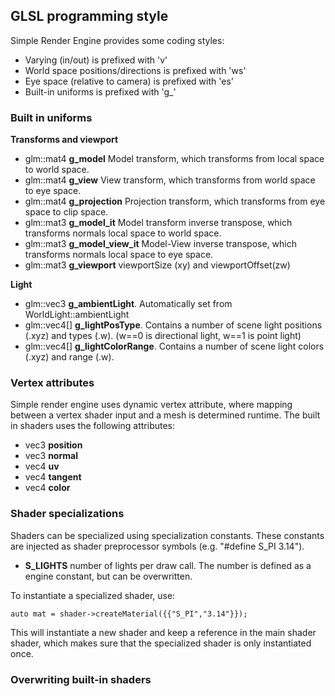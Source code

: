 ## GLSL programming style

Simple Render Engine provides some coding styles:

* Varying (in/out) is prefixed with 'v'
* World space positions/directions is prefixed with 'ws'
* Eye space (relative to camera) is prefixed with 'es'
* Built-in uniforms is prefixed with 'g_'

### Built in uniforms

**Transforms and viewport**

* glm::mat4 **g_model** Model transform, which transforms from local space to world space. 
* glm::mat4 **g_view** View transform, which transforms from world space to eye space.
* glm::mat4 **g_projection** Projection transform, which transforms from eye space to clip space.
* glm::mat3 **g_model_it** Model transform inverse transpose, which transforms normals local space to world space.
* glm::mat3 **g_model_view_it** Model-View inverse transpose, which transforms normals local space to eye space.
* glm::mat3 **g_viewport** viewportSize (xy) and viewportOffset(zw)

**Light**

* glm::vec3 **g_ambientLight**. Automatically set from WorldLight::ambientLight
* glm::vec4[] **g_lightPosType**. Contains a number of scene light positions (.xyz) and types (.w). (w==0 is directional light, w==1 is point light)
* glm::vec4[] **g_lightColorRange**. Contains a number of scene light colors (.xyz) and range (.w). 

### Vertex attributes

Simple render engine uses dynamic vertex attribute, where mapping between a vertex shader input and a mesh is determined runtime.
The built in shaders uses the following attributes:

* vec3 **position**
* vec3 **normal**
* vec4 **uv**
* vec4 **tangent**
* vec4 **color**

### Shader specializations

Shaders can be specialized using specialization constants. These constants are injected as shader preprocessor 
symbols (e.g. "#define S_PI 3.14").

* **S_LIGHTS** number of lights per draw call. The number is defined as a engine constant, but can be overwritten.

To instantiate a specialized shader, use:

```
auto mat = shader->createMaterial({{"S_PI","3.14"}});
```

This will instantiate a new shader and keep a reference in the main shader shader, which makes sure that the specialized 
shader is only instantiated once.

### Overwriting built-in shaders

